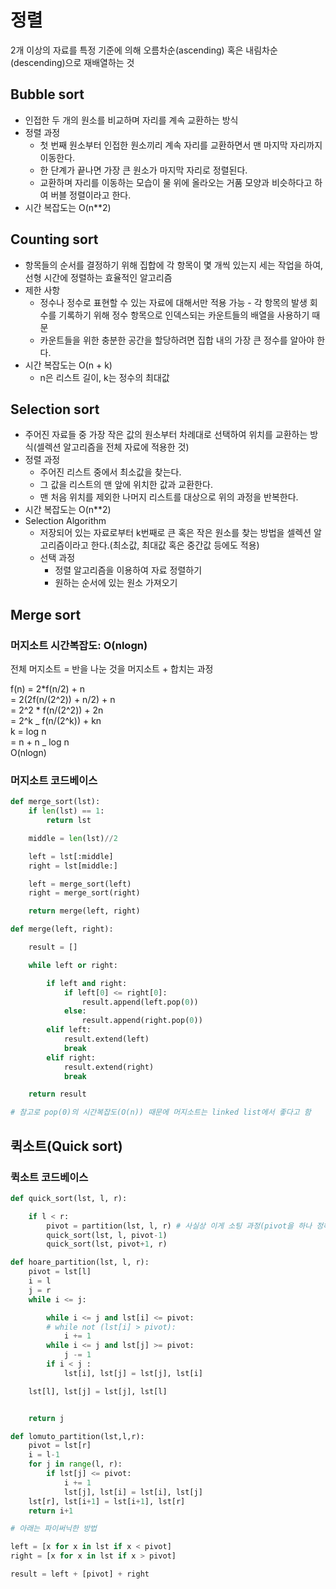 # 정렬

2개 이상의 자료를 특정 기준에 의해 오름차순(ascending) 혹은 내림차순(descending)으로 재배열하는 것

## Bubble sort

- 인접한 두 개의 원소를 비교하며 자리를 계속 교환하는 방식
- 정렬 과정
  - 첫 번째 원소부터 인접한 원소끼리 계속 자리를 교환하면서 맨 마지막 자리까지 이동한다.
  - 한 단계가 끝나면 가장 큰 원소가 마지막 자리로 정렬된다.
  - 교환하며 자리를 이동하는 모습이 물 위에 올라오는 거품 모양과 비슷하다고 하여 버블 정렬이라고 한다.
- 시간 복잡도는 O(n\*\*2)

## Counting sort

- 항목들의 순서를 결정하기 위해 집합에 각 항목이 몇 개씩 있는지 세는 작업을 하여, 선형 시간에 정렬하는 효율적인 알고리즘
- 제한 사항
  - 정수나 정수로 표현할 수 있는 자료에 대해서만 적용 가능 - 각 항목의 발생 회수를 기록하기 위해 정수 항목으로 인덱스되는 카운트들의 배열을 사용하기 때문
  - 카운트들을 위한 충분한 공간을 할당하려면 집합 내의 가장 큰 정수를 알아야 한다.
- 시간 복잡도는 O(n + k)
  - n은 리스트 길이, k는 정수의 최대값

## Selection sort

- 주어진 자료들 중 가장 작은 값의 원소부터 차례대로 선택하여 위치를 교환하는 방식(셀렉션 알고리즘을 전체 자료에 적용한 것)
- 정렬 과정
  - 주어진 리스트 중에서 최소값을 찾는다.
  - 그 값을 리스트의 맨 앞에 위치한 값과 교환한다.
  - 맨 처음 위치를 제외한 나머지 리스트를 대상으로 위의 과정을 반복한다.
- 시간 복잡도는 O(n\*\*2)
- Selection Algorithm
  - 저장되어 있는 자료로부터 k번째로 큰 혹은 작은 원소를 찾는 방법을 셀렉션 알고리즘이라고 한다.(최소값, 최대값 혹은 중간값 등에도 적용)
  - 선택 과정
    - 정렬 알고리즘을 이용하여 자료 정렬하기
    - 원하는 순서에 있는 원소 가져오기

## Merge sort

### 머지소트 시간복잡도: O(nlogn)

전체 머지소트 = 반을 나눈 것을 머지소트 + 합치는 과정

f(n) = 2*f(n/2) + n <br>
= 2(2f(n/(2^2)) + n/2) + n <br>
= 2^2 * f(n/(2^2)) + 2n <br>
= 2^k _ f(n/(2^k)) + kn <br>
k = log n <br>
= n + n _ log n <br>
O(nlogn) <br>

### 머지소트 코드베이스

```python
def merge_sort(lst):
    if len(lst) == 1:
        return lst

    middle = len(lst)//2

    left = lst[:middle]
    right = lst[middle:]

    left = merge_sort(left)
    right = merge_sort(right)

    return merge(left, right)

def merge(left, right):

    result = []

    while left or right:

        if left and right:
            if left[0] <= right[0]:
                result.append(left.pop(0))
            else:
                result.append(right.pop(0))
        elif left:
            result.extend(left)
            break
        elif right:
            result.extend(right)
            break

    return result

# 참고로 pop(0)의 시간복잡도(O(n)) 때문에 머지소트는 linked list에서 좋다고 함
```

## 퀵소트(Quick sort)

### 퀵소트 코드베이스

```python
def quick_sort(lst, l, r):

    if l < r:
        pivot = partition(lst, l, r) # 사실상 이게 소팅 과정(pivot을 하나 정해서 걔를 소팅하는 과정)
        quick_sort(lst, l, pivot-1)
        quick_sort(lst, pivot+1, r)

def hoare_partition(lst, l, r):
    pivot = lst[l]
    i = l
    j = r
    while i <= j:

        while i <= j and lst[i] <= pivot:
        # while not (lst[i] > pivot):
            i += 1
        while i <= j and lst[j] >= pivot:
            j -= 1
        if i < j :
            lst[i], lst[j] = lst[j], lst[i]

    lst[l], lst[j] = lst[j], lst[l]


    return j

def lomuto_partition(lst,l,r):
    pivot = lst[r]
    i = l-1
    for j in range(l, r):
        if lst[j] <= pivot:
            i += 1
            lst[j], lst[i] = lst[i], lst[j]
    lst[r], lst[i+1] = lst[i+1], lst[r]
    return i+1

# 아래는 파이써닉한 방법

left = [x for x in lst if x < pivot]
right = [x for x in lst if x > pivot]

result = left + [pivot] + right
```
